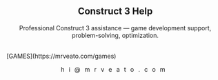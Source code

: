 <meta name="description" content="Professional Construct 3 assistance — game development support, problem-solving, optimization"/>
<meta name="author" content="⋈ Mr. Veato, hi@mrveato.com">
<meta name="reply-to" content="hi@mrveato.com">
<link rel="stylesheet" type="text/css" href="style.css">
<script src="https://kit.fontawesome.com/2863ef2463.js" crossorigin="anonymous"></script>
<link rel="shortcut icon" type="image/x-icon" href="favicon.ico">

<h2 style="text-align:center">Construct 3 Help</h2>

<p style="text-align:center">Professional Construct 3 assistance — game development support, problem-solving, optimization.</p>
<br>
[GAMES](https://mrveato.com/games)

<p style="text-align:center; letter-spacing:10px">
<a href="mailto:hi@mrveato.com"><i class="fa-solid fa-envelope fa-beat fa-2xl" style="color: #000000;"></i></a>
hi@mrveato.com
</p>
